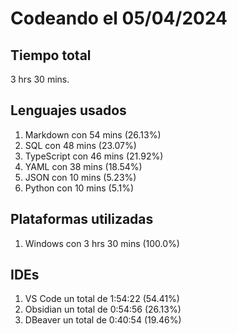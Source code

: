 # Codeando el 05/04/2024

## Tiempo total
3 hrs 30 mins.

## Lenguajes usados
1. Markdown con 54 mins (26.13%)
1. SQL con 48 mins (23.07%)
1. TypeScript con 46 mins (21.92%)
1. YAML con 38 mins (18.54%)
1. JSON con 10 mins (5.23%)
1. Python con 10 mins (5.1%)

## Plataformas utilizadas
1. Windows con 3 hrs 30 mins (100.0%)

## IDEs
1. VS Code un total de 1:54:22 (54.41%)
1. Obsidian un total de 0:54:56 (26.13%)
1. DBeaver un total de 0:40:54 (19.46%)
